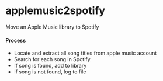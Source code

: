# applemusic2spotify
Move an Apple Music library to Spotify

#### Process
- Locate and extract all song titles from apple music account
- Search for each song in Spotify
- If song is found, add to library
- If song is not found, log to file
